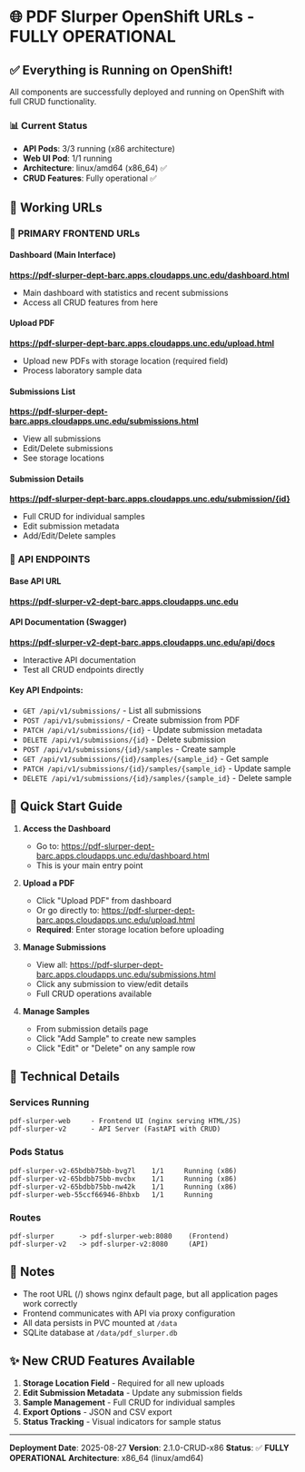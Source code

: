 # 🌐 PDF Slurper OpenShift URLs - FULLY OPERATIONAL

## ✅ Everything is Running on OpenShift!

All components are successfully deployed and running on OpenShift with full CRUD functionality.

### 📊 Current Status
- **API Pods**: 3/3 running (x86 architecture)
- **Web UI Pod**: 1/1 running
- **Architecture**: linux/amd64 (x86_64) ✅
- **CRUD Features**: Fully operational ✅

## 🔗 Working URLs

### 🎯 **PRIMARY FRONTEND URLs**

#### Dashboard (Main Interface)
**https://pdf-slurper-dept-barc.apps.cloudapps.unc.edu/dashboard.html**
- Main dashboard with statistics and recent submissions
- Access all CRUD features from here

#### Upload PDF
**https://pdf-slurper-dept-barc.apps.cloudapps.unc.edu/upload.html**
- Upload new PDFs with storage location (required field)
- Process laboratory sample data

#### Submissions List
**https://pdf-slurper-dept-barc.apps.cloudapps.unc.edu/submissions.html**
- View all submissions
- Edit/Delete submissions
- See storage locations

#### Submission Details
**https://pdf-slurper-dept-barc.apps.cloudapps.unc.edu/submission/{id}**
- Full CRUD for individual samples
- Edit submission metadata
- Add/Edit/Delete samples

### 📡 **API ENDPOINTS**

#### Base API URL
**https://pdf-slurper-v2-dept-barc.apps.cloudapps.unc.edu**

#### API Documentation (Swagger)
**https://pdf-slurper-v2-dept-barc.apps.cloudapps.unc.edu/api/docs**
- Interactive API documentation
- Test all CRUD endpoints directly

#### Key API Endpoints:
- `GET /api/v1/submissions/` - List all submissions
- `POST /api/v1/submissions/` - Create submission from PDF
- `PATCH /api/v1/submissions/{id}` - Update submission metadata
- `DELETE /api/v1/submissions/{id}` - Delete submission
- `POST /api/v1/submissions/{id}/samples` - Create sample
- `GET /api/v1/submissions/{id}/samples/{sample_id}` - Get sample
- `PATCH /api/v1/submissions/{id}/samples/{sample_id}` - Update sample
- `DELETE /api/v1/submissions/{id}/samples/{sample_id}` - Delete sample

## 🚀 Quick Start Guide

1. **Access the Dashboard**
   - Go to: https://pdf-slurper-dept-barc.apps.cloudapps.unc.edu/dashboard.html
   - This is your main entry point

2. **Upload a PDF**
   - Click "Upload PDF" from dashboard
   - Or go directly to: https://pdf-slurper-dept-barc.apps.cloudapps.unc.edu/upload.html
   - **Required**: Enter storage location before uploading

3. **Manage Submissions**
   - View all: https://pdf-slurper-dept-barc.apps.cloudapps.unc.edu/submissions.html
   - Click any submission to view/edit details
   - Full CRUD operations available

4. **Manage Samples**
   - From submission details page
   - Click "Add Sample" to create new samples
   - Click "Edit" or "Delete" on any sample row

## 🔧 Technical Details

### Services Running
```
pdf-slurper-web     - Frontend UI (nginx serving HTML/JS)
pdf-slurper-v2      - API Server (FastAPI with CRUD)
```

### Pods Status
```
pdf-slurper-v2-65bdbb75bb-bvg7l    1/1     Running (x86)
pdf-slurper-v2-65bdbb75bb-mvcbx    1/1     Running (x86)
pdf-slurper-v2-65bdbb75bb-nw42k    1/1     Running (x86)
pdf-slurper-web-55ccf66946-8hbxb   1/1     Running
```

### Routes
```
pdf-slurper      -> pdf-slurper-web:8080    (Frontend)
pdf-slurper-v2   -> pdf-slurper-v2:8080     (API)
```

## 📝 Notes

- The root URL (/) shows nginx default page, but all application pages work correctly
- Frontend communicates with API via proxy configuration
- All data persists in PVC mounted at `/data`
- SQLite database at `/data/pdf_slurper.db`

## ✨ New CRUD Features Available

1. **Storage Location Field** - Required for all new uploads
2. **Edit Submission Metadata** - Update any submission fields
3. **Sample Management** - Full CRUD for individual samples
4. **Export Options** - JSON and CSV export
5. **Status Tracking** - Visual indicators for sample status

---

**Deployment Date**: 2025-08-27
**Version**: 2.1.0-CRUD-x86
**Status**: ✅ **FULLY OPERATIONAL**
**Architecture**: x86_64 (linux/amd64)

